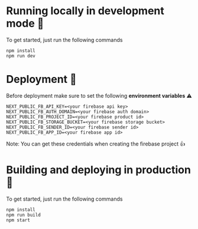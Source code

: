 # Running locally in development mode 🚀

To get started, just run the following commands

```
npm install
npm run dev
```

# Deployment 🚀

Before deployment make sure to set the following **environment variables** ⚠️

```
NEXT_PUBLIC_FB_API_KEY=<your firebase api key>
NEXT_PUBLIC_FB_AUTH_DOMAIN=<your firebase auth domain>
NEXT_PUBLIC_FB_PROJECT_ID=<your firebase product id>
NEXT_PUBLIC_FB_STORAGE_BUCKET=<your firebase storage bucket>
NEXT_PUBLIC_FB_SENDER_ID=<your firebase sender id>
NEXT_PUBLIC_FB_APP_ID=<your firebase app id>
```

Note: You can get these credentials when creating the firebase project 👍


# Building and deploying in production 🚀

To get started, just run the following commands

```
npm install
npm run build
npm start
```
